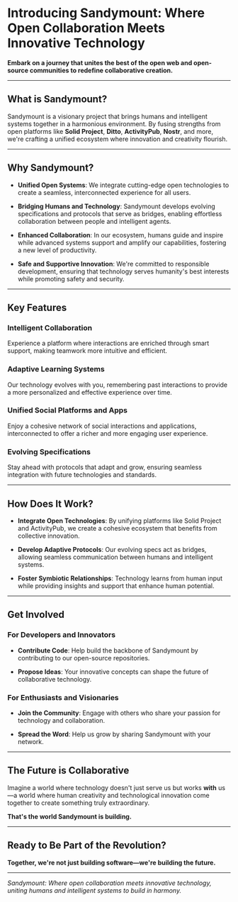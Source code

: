 # Introducing Sandymount: Where Open Collaboration Meets Innovative Technology

**Embark on a journey that unites the best of the open web and open-source communities to redefine collaborative creation.**

---

## **What is Sandymount?**

Sandymount is a visionary project that brings humans and intelligent systems together in a harmonious environment. By fusing strengths from open platforms like **Solid Project**, **Ditto**, **ActivityPub**, **Nostr**, and more, we're crafting a unified ecosystem where innovation and creativity flourish.

---

## **Why Sandymount?**

- **Unified Open Systems**: We integrate cutting-edge open technologies to create a seamless, interconnected experience for all users.

- **Bridging Humans and Technology**: Sandymount develops evolving specifications and protocols that serve as bridges, enabling effortless collaboration between people and intelligent agents.

- **Enhanced Collaboration**: In our ecosystem, humans guide and inspire while advanced systems support and amplify our capabilities, fostering a new level of productivity.

- **Safe and Supportive Innovation**: We're committed to responsible development, ensuring that technology serves humanity's best interests while promoting safety and security.

---

## **Key Features**

### **Intelligent Collaboration**

Experience a platform where interactions are enriched through smart support, making teamwork more intuitive and efficient.

### **Adaptive Learning Systems**

Our technology evolves with you, remembering past interactions to provide a more personalized and effective experience over time.

### **Unified Social Platforms and Apps**

Enjoy a cohesive network of social interactions and applications, interconnected to offer a richer and more engaging user experience.

### **Evolving Specifications**

Stay ahead with protocols that adapt and grow, ensuring seamless integration with future technologies and standards.

---

## **How Does It Work?**

- **Integrate Open Technologies**: By unifying platforms like Solid Project and ActivityPub, we create a cohesive ecosystem that benefits from collective innovation.

- **Develop Adaptive Protocols**: Our evolving specs act as bridges, allowing seamless communication between humans and intelligent systems.

- **Foster Symbiotic Relationships**: Technology learns from human input while providing insights and support that enhance human potential.

---

## **Get Involved**

### **For Developers and Innovators**

- **Contribute Code**: Help build the backbone of Sandymount by contributing to our open-source repositories.

- **Propose Ideas**: Your innovative concepts can shape the future of collaborative technology.

### **For Enthusiasts and Visionaries**

- **Join the Community**: Engage with others who share your passion for technology and collaboration.

- **Spread the Word**: Help us grow by sharing Sandymount with your network.

---

## **The Future is Collaborative**

Imagine a world where technology doesn't just serve us but works **with** us—a world where human creativity and technological innovation come together to create something truly extraordinary.

**That's the world Sandymount is building.**

---

## **Ready to Be Part of the Revolution?**

**Together, we're not just building software—we're building the future.**

---

*Sandymount: Where open collaboration meets innovative technology, uniting humans and intelligent systems to build in harmony.*
